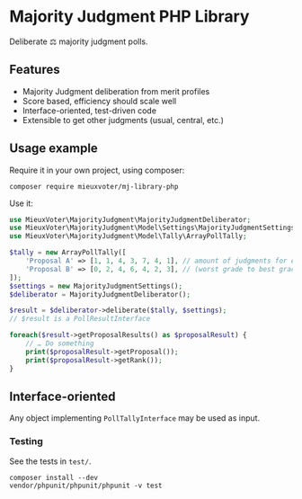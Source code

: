 # Majority Judgment PHP Library

Deliberate ⚖ majority judgment polls.


## Features

- Majority Judgment deliberation from merit profiles
- Score based, efficiency should scale well
- Interface-oriented, test-driven code
- Extensible to get other judgments (usual, central, etc.)


## Usage example

Require it in your own project, using composer:

    composer require mieuxvoter/mj-library-php

Use it:

```php
use MieuxVoter\MajorityJudgment\MajorityJudgmentDeliberator;
use MieuxVoter\MajorityJudgment\Model\Settings\MajorityJudgmentSettings;
use MieuxVoter\MajorityJudgment\Model\Tally\ArrayPollTally;

$tally = new ArrayPollTally([
    'Proposal A' => [1, 1, 4, 3, 7, 4, 1], // amount of judgments for each grade
    'Proposal B' => [0, 2, 4, 6, 4, 2, 3], // (worst grade to best grade)
]);
$settings = new MajorityJudgmentSettings();
$deliberator = MajorityJudgmentDeliberator();

$result = $deliberator->deliberate($tally, $settings);
// $result is a PollResultInterface

foreach($result->getProposalResults() as $proposalResult) {
    // … Do something
    print($proposalResult->getProposal());
    print($proposalResult->getRank());
}

```


## Interface-oriented

Any object implementing `PollTallyInterface` may be used as input.


### Testing

See the tests in `test/`.

    composer install --dev
    vendor/phpunit/phpunit/phpunit -v test


